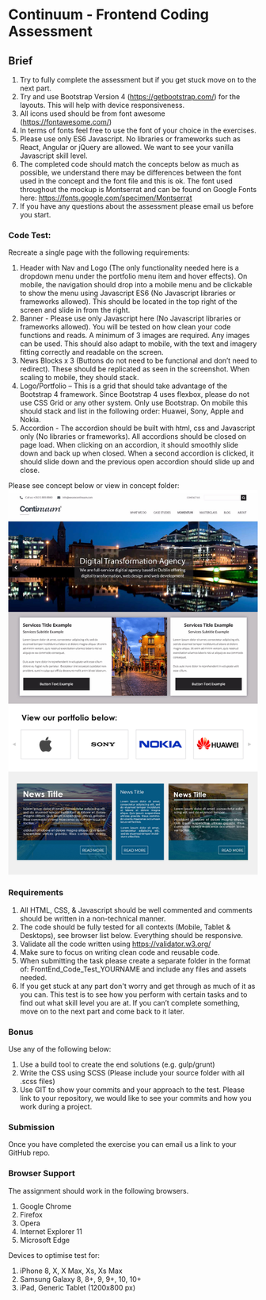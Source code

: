 # Continuum - Frontend Coding Assessment


## Brief

1.	Try to fully complete the assessment but if you get stuck move on to the next part.
2.	Try and use Bootstrap Version 4 (https://getbootstrap.com/) for the layouts. This will help with device responsiveness.
3.	All icons used should be from font awesome (https://fontawesome.com/)
4.	In terms of fonts feel free to use the font of your choice in the exercises.
5.	Please use only ES6 Javascript. No libraries or frameworks such as React, Angular or jQuery are allowed. We want to see your vanilla Javascript skill level.
6.	The completed code should match the concepts below as much as possible, we understand there may be differences between the font used in the concept and the font file and this is ok. The font used throughout the mockup is Montserrat and can be found on Google Fonts here: https://fonts.google.com/specimen/Montserrat
7.	If you have any questions about the assessment please email us before you start.


### Code Test:

Recreate a single page with the following requirements:

1.	Header with Nav and Logo (The only functionality needed here is a dropdown menu under the portfolio menu item and hover effects). On mobile, the navigation should drop into a mobile menu and be clickable to show the menu using Javascript ES6 (No Javascript libraries or frameworks allowed). This should be located in the top right of the screen and slide in from the right.
2.	Banner - Please use only Javascript here (No Javascript libraries or frameworks allowed). You will be tested on how clean your code functions and reads. A minimum of 3 images are required. Any images can be used. This should also adapt to mobile, with the text and imagery fitting correctly and readable on the screen.
3.	News Blocks x 3 (Buttons do not need to be functional and don’t need to redirect). These should be replicated as seen in the screenshot. When scaling to mobile, they should stack.
4.	Logo/Portfolio –  This is a grid that should take advantage of the Bootstrap 4 framework. Since Bootstrap 4 uses flexbox, please do not use CSS Grid or any other system. Only use Bootstrap. On mobile this should stack and list in the following order: Huawei, Sony, Apple and Nokia.
5.	Accordion - The accordion should be built with html, css and Javascript only (No libraries or frameworks). All accordions should be closed on page load. When clicking on an accordion, it should smoothly slide down and back up when closed. When a second accordion is clicked, it should slide down and the previous open accordion should slide up and close.

Please see concept below or view in concept folder:
![Exercise](https://github.com/ContinuumCode/Frontend-Code-Test/blob/master/Concepts/frontend-dev-task.jpg)
 
### Requirements

1.	All HTML, CSS, & Javascript should be well commented and comments should be written in a non-technical manner.
2.	The code should be fully tested for all contexts (Mobile, Tablet & Desktops), see browser list below. Everything should be responsive.
3.	Validate all the code written using https://validator.w3.org/
4.	Make sure to focus on writing clean code and reusable code.
5.	When submitting the task please create a separate folder in the format of: FrontEnd_Code_Test_YOURNAME and include any files and assets needed.
6.	If you get stuck at any part don't worry and get through as much of it as you can. This test is to see how you perform with certain tasks and to find out what skill level you are at. If you can’t complete something, move on to the next part and come back to it later.


### Bonus

Use any of the following below:

1.	Use a build tool to create the end solutions (e.g. gulp/grunt)
2.	Write the CSS using SCSS (Please include your source folder with all .scss files)
4.	Use GIT to show your commits and your approach to the test. Please link to your repository, we would like to see your commits and how you work during a project.


### Submission

Once you have completed the exercise you can email us a link to your GitHub repo.


### Browser Support
The assignment should work in the following browsers.

1. Google Chrome
2. Firefox
3. Opera
4. Internet Explorer 11
4. Microsoft Edge

Devices to optimise test for:

1.	iPhone 8, X, X Max, Xs, Xs Max
2.	Samsung Galaxy 8, 8+, 9, 9+, 10, 10+
3.	iPad, Generic Tablet (1200x800 px)

